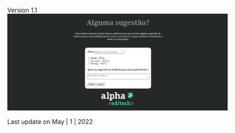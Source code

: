 Version 1.1
![](https://github.com/vtfeitosa/formulario/blob/master/assets/images/v1.2_formulario.jpg?raw=true)

Last update on May | 1 | 2022

